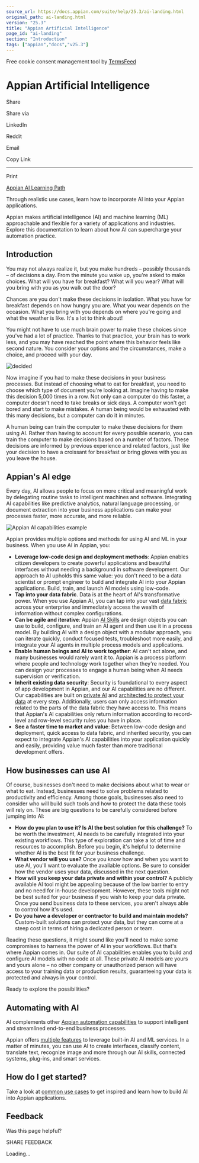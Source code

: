 ```yaml
---
source_url: https://docs.appian.com/suite/help/25.3/ai-landing.html
original_path: ai-landing.html
version: "25.3"
title: "Appian Artificial Intelligence"
page_id: "ai-landing"
section: "Introduction"
tags: ["appian","docs","v25.3"]
---
```



Free cookie consent management tool by [TermsFeed](https://www.termsfeed.com/)

# Appian Artificial Intelligence

Share

Share via

LinkedIn

Reddit

Email

Copy Link

* * *

Print

[Appian AI Learning Path](https://academy.appian.com/#/curricula/837117f0-563a-4c0b-b3c4-7a939aee4c81)

Through realistic use cases, learn how to incorporate AI into your Appian applications.

Appian makes artificial intelligence (AI) and machine learning (ML) approachable and flexible for a variety of applications and industries. Explore this documentation to learn about how AI can supercharge your automation practice.

## Introduction

You may not always realize it, but you make hundreds – possibly thousands – of decisions a day. From the minute you wake up, you're asked to make choices. What will you have for breakfast? What will you wear? What will you bring with you as you walk out the door?

Chances are you don't make these decisions in isolation. What you have for breakfast depends on how hungry you are. What you wear depends on the occasion. What you bring with you depends on where you're going and what the weather is like. It's a lot to think about!

You might not have to use much brain power to make these choices since you've had a lot of practice. Thanks to that practice, your brain has to work less, and you may have reached the point where this behavior feels like second nature. You consider your options and the circumstances, make a choice, and proceed with your day.

![decided](images/ai-decided.png)

Now imagine if you had to make these decisions in your business processes. But instead of choosing what to eat for breakfast, you need to choose which type of document you're looking at. Imagine having to make this decision 5,000 times in a row. Not only can a computer do this faster, a computer doesn't need to take breaks or sick days. A computer won't get bored and start to make mistakes. A human being would be exhausted with this many decisions, but a computer can do it in minutes.

A human being can train the computer to make these decisions for them using AI. Rather than having to account for every possible scenario, you can train the computer to make decisions based on a number of factors. These decisions are informed by previous experience and related factors, just like your decision to have a croissant for breakfast or bring gloves with you as you leave the house.

## Appian's AI edge

Every day, AI allows people to focus on more critical and meaningful work by delegating routine tasks to intelligent machines and software. Integrating AI capabilities like predictive analytics, natural language processing, or document extraction into your business applications can make your processes faster, more accurate, and more reliable.

![Appian AI capabilities example](images/ai-capabilities-example.png)

Appian provides multiple options and methods for using AI and ML in your business. When you use AI in Appian, you:

-   **Leverage low-code design and deployment methods**: Appian enables citizen developers to create powerful applications and beautiful interfaces without needing a background in software development. Our approach to AI upholds this same value: you don't need to be a data scientist or prompt engineer to build and integrate AI into your Appian applications. Build, train, and launch AI models using low-code.
-   **Tap into your data fabric**. Data is at the heart of AI's transformative power. When you use Appian AI, you can tap into your vast [data fabric](data-fabric.html) across your enterprise and immediately access the wealth of information without complex configurations.
-   **Can be agile and iterative**: Appian [AI Skills](ai-skills-intro.html) are design objects you can use to build, configure, and train an AI agent and then use it in a process model. By building AI with a design object with a modular approach, you can iterate quickly, conduct focused tests, troubleshoot more easily, and integrate your AI agents in multiple process models and applications.
-   **Enable human beings and AI to work together**: AI can't act alone, and many businesses would rarely want it to. Appian is a process platform where people and technology work together when they're needed. You can design your processes to engage a human being when AI needs supervision or verification.
-   **Inherit existing data security**: Security is foundational to every aspect of app development in Appian, and our AI capabilities are no different. Our capabilities are built on [private AI](private-ai.html) and [architected to protect your data](security-compliance.html#foundational-principles) at every step. Additionally, users can only access information related to the parts of the data fabric they have access to. This means that Appian's AI capabilities only return information according to record-level and row-level security rules you have in place.
-   **See a faster time to market and value**: Between low-code design and deployment, quick access to data fabric, and inherited security, you can expect to integrate Appian's AI capabilities into your application quickly and easily, providing value much faster than more traditional development offers.

## How businesses can use AI

Of course, businesses don't need to make decisions about what to wear or what to eat. Instead, businesses need to solve problems related to productivity and efficiency. Among those goals, businesses also need to consider who will build such tools and how to protect the data these tools will rely on. These are big questions to be carefully considered before jumping into AI:

-   **How do you plan to use it? Is AI the best solution for this challenge?** To be worth the investment, AI needs to be carefully integrated into your existing workflows. This type of exploration can take a lot of time and resources to accomplish. Before you begin, it's helpful to determine whether AI is the best fit for your business challenge.
-   **What vendor will you use?** Once you know how and when you want to use AI, you'll want to evaluate the available options. Be sure to consider how the vendor uses your data, discussed in the next question.
-   **How will you keep your data private and within your control?** A publicly available AI tool might be appealing because of the low barrier to entry and no need for in-house development. However, these tools might not be best suited for your business if you wish to keep your data private. Once you send business data to these services, you aren't always able to control how it's used.
-   **Do you have a developer or contractor to build and maintain models?** Custom-built solutions can protect your data, but they can come at a steep cost in terms of hiring a dedicated person or team.

Reading these questions, it might sound like you'll need to make some compromises to harness the power of AI in your workflows. But that's where Appian comes in. Our suite of AI capabilities enables you to build and configure AI models with no code at all. These private AI models are yours and yours alone – no other company or unauthorized person will have access to your training data or production results, guaranteeing your data is protected and always in your control.

Ready to explore the possibilities?

## Automating with AI

AI complements other [Appian automation capabilities](Automation_Landing.html) to support intelligent and streamlined end-to-end business processes.

Appian offers [multiple features](ai-use-cases.html#appians-ai-capabilities) to leverage built-in AI and ML services. In a matter of minutes, you can use AI to create interfaces, classify content, translate text, recognize image and more through our AI skills, connected systems, plug-ins, and smart services.

## How do I get started?

Take a look at [common use cases](ai-use-cases.html) to get inspired and learn how to build AI into Appian applications.

## Feedback

Was this page helpful?

SHARE FEEDBACK

Loading...